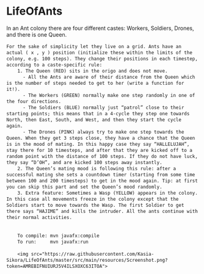 # LifeOfAnts

In an Ant colony there are four different castes: Workers, Soldiers, Drones, and there is one Queen.

    For the sake of simplicity let they live on a grid. Ants have an actual ( x , y ) position (initialize these within the limits of the colony, e.g. 100 steps). They change their positions in each timestep, according to a caste-specific rule:
        1. The Queen (RED) sits in the origo and does not move.
          - All the Ants are aware of their distance from the Queen which is the number of steps needed to get to her (write a function for it!).
          - The Workers (GREEN) normally make one step randomly in one of the four directions.
          - The Soldiers (BLUE) normally just “patrol” close to their starting points; this means that in a 4-cycle they step one towards North, then East, South, and West, and then they start the cycle again.
          - The Drones (PINK) always try to make one step towards the Queen. When they get 3 steps close, they have a chance that the Queen is in the mood of mating. In this happy case they say “HALLELUJAH”, stay there for 10 timesteps, and after that they are kicked off to a random point with the distance of 100 steps. If they do not have luck, they say “D’OH”, and are kicked 100 steps away instantly.
        2. The Queen’s mating mood is following this rule: after a successful mating she sets a countdown timer (starting from some time between 100 and 200 timesteps) to get in the mood again. Tip: at first you can skip this part and set the Queen’s mood randomly.
        3. Extra feature: Sometimes a Wasp (YELLOW) appears in the colony. In this case all movements freeze in the colony except that the Soldiers start to move towards the Wasp. The first Soldier to get there says “HAJIME” and kills the intruder. All the ants continue with their normal activities.
        
        
        To compile: mvn javafx:compile
        To run:     mvn javafx:run
        
        <img src="https://raw.githubusercontent.com/Kasia-Sikora/LifeOfAnts/master/src/main/resources/Screenshot.png?token=AMREBIFNUIURJ5V4ILSXOXC63ITOA">
